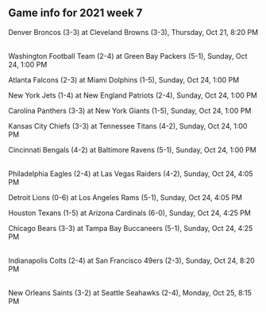 ## Game info for 2021 week 7
Denver Broncos (3-3) at Cleveland Browns (3-3), Thursday, Oct 21, 8:20 PM

<br/>Washington Football Team (2-4) at Green Bay Packers (5-1), Sunday, Oct 24, 1:00 PM

Atlanta Falcons (2-3) at Miami Dolphins (1-5), Sunday, Oct 24, 1:00 PM

New York Jets (1-4) at New England Patriots (2-4), Sunday, Oct 24, 1:00 PM

Carolina Panthers (3-3) at New York Giants (1-5), Sunday, Oct 24, 1:00 PM

Kansas City Chiefs (3-3) at Tennessee Titans (4-2), Sunday, Oct 24, 1:00 PM

Cincinnati Bengals (4-2) at Baltimore Ravens (5-1), Sunday, Oct 24, 1:00 PM

<br/>Philadelphia Eagles (2-4) at Las Vegas Raiders (4-2), Sunday, Oct 24, 4:05 PM

Detroit Lions (0-6) at Los Angeles Rams (5-1), Sunday, Oct 24, 4:05 PM

Houston Texans (1-5) at Arizona Cardinals (6-0), Sunday, Oct 24, 4:25 PM

Chicago Bears (3-3) at Tampa Bay Buccaneers (5-1), Sunday, Oct 24, 4:25 PM

<br/>Indianapolis Colts (2-4) at San Francisco 49ers (2-3), Sunday, Oct 24, 8:20 PM

<br/>New Orleans Saints (3-2) at Seattle Seahawks (2-4), Monday, Oct 25, 8:15 PM

